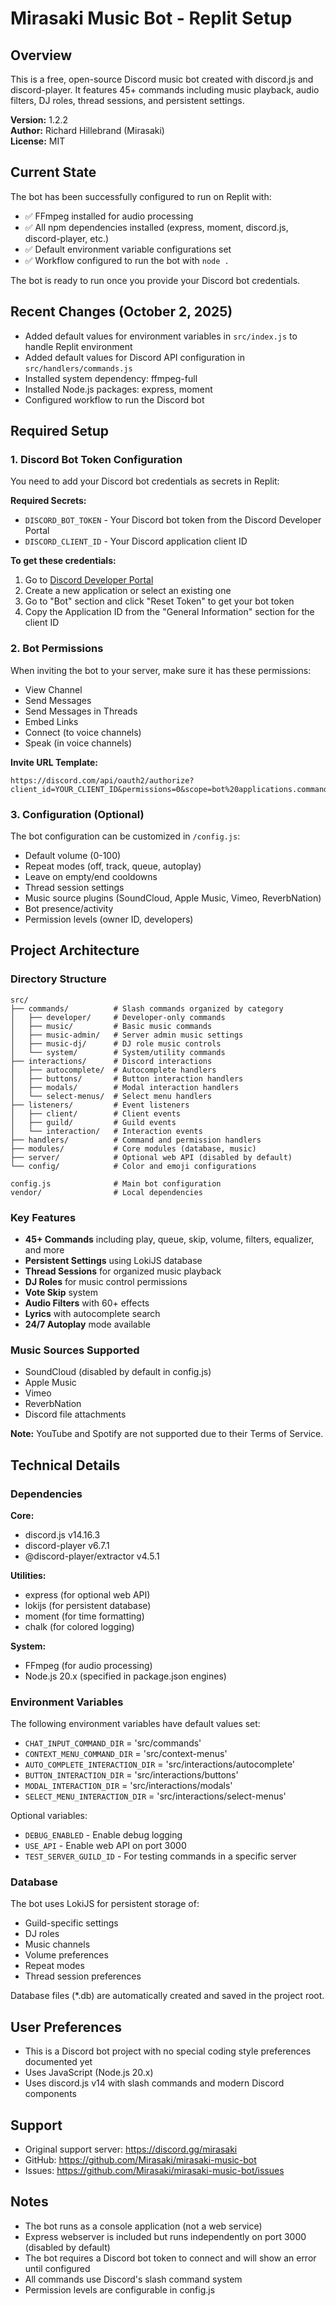 # Mirasaki Music Bot - Replit Setup

## Overview
This is a free, open-source Discord music bot created with discord.js and discord-player. It features 45+ commands including music playback, audio filters, DJ roles, thread sessions, and persistent settings.

**Version:** 1.2.2  
**Author:** Richard Hillebrand (Mirasaki)  
**License:** MIT

## Current State
The bot has been successfully configured to run on Replit with:
- ✅ FFmpeg installed for audio processing
- ✅ All npm dependencies installed (express, moment, discord.js, discord-player, etc.)
- ✅ Default environment variable configurations set
- ✅ Workflow configured to run the bot with `node .`

The bot is ready to run once you provide your Discord bot credentials.

## Recent Changes (October 2, 2025)
- Added default values for environment variables in `src/index.js` to handle Replit environment
- Added default values for Discord API configuration in `src/handlers/commands.js`
- Installed system dependency: ffmpeg-full
- Installed Node.js packages: express, moment
- Configured workflow to run the Discord bot

## Required Setup

### 1. Discord Bot Token Configuration
You need to add your Discord bot credentials as secrets in Replit:

**Required Secrets:**
- `DISCORD_BOT_TOKEN` - Your Discord bot token from the Discord Developer Portal
- `DISCORD_CLIENT_ID` - Your Discord application client ID

**To get these credentials:**
1. Go to [Discord Developer Portal](https://discord.com/developers/applications)
2. Create a new application or select an existing one
3. Go to "Bot" section and click "Reset Token" to get your bot token
4. Copy the Application ID from the "General Information" section for the client ID

### 2. Bot Permissions
When inviting the bot to your server, make sure it has these permissions:
- View Channel
- Send Messages
- Send Messages in Threads
- Embed Links
- Connect (to voice channels)
- Speak (in voice channels)

**Invite URL Template:**
```
https://discord.com/api/oauth2/authorize?client_id=YOUR_CLIENT_ID&permissions=0&scope=bot%20applications.commands
```

### 3. Configuration (Optional)
The bot configuration can be customized in `/config.js`:
- Default volume (0-100)
- Repeat modes (off, track, queue, autoplay)
- Leave on empty/end cooldowns
- Thread session settings
- Music source plugins (SoundCloud, Apple Music, Vimeo, ReverbNation)
- Bot presence/activity
- Permission levels (owner ID, developers)

## Project Architecture

### Directory Structure
```
src/
├── commands/          # Slash commands organized by category
│   ├── developer/     # Developer-only commands
│   ├── music/         # Basic music commands
│   ├── music-admin/   # Server admin music settings
│   ├── music-dj/      # DJ role music controls
│   └── system/        # System/utility commands
├── interactions/      # Discord interactions
│   ├── autocomplete/  # Autocomplete handlers
│   ├── buttons/       # Button interaction handlers
│   ├── modals/        # Modal interaction handlers
│   └── select-menus/  # Select menu handlers
├── listeners/         # Event listeners
│   ├── client/        # Client events
│   ├── guild/         # Guild events
│   └── interaction/   # Interaction events
├── handlers/          # Command and permission handlers
├── modules/           # Core modules (database, music)
├── server/            # Optional web API (disabled by default)
└── config/            # Color and emoji configurations

config.js              # Main bot configuration
vendor/                # Local dependencies
```

### Key Features
- **45+ Commands** including play, queue, skip, volume, filters, equalizer, and more
- **Persistent Settings** using LokiJS database
- **Thread Sessions** for organized music playback
- **DJ Roles** for music control permissions
- **Vote Skip** system
- **Audio Filters** with 60+ effects
- **Lyrics** with autocomplete search
- **24/7 Autoplay** mode available

### Music Sources Supported
- SoundCloud (disabled by default in config.js)
- Apple Music
- Vimeo
- ReverbNation
- Discord file attachments

**Note:** YouTube and Spotify are not supported due to their Terms of Service.

## Technical Details

### Dependencies
**Core:**
- discord.js v14.16.3
- discord-player v6.7.1
- @discord-player/extractor v4.5.1

**Utilities:**
- express (for optional web API)
- lokijs (for persistent database)
- moment (for time formatting)
- chalk (for colored logging)

**System:**
- FFmpeg (for audio processing)
- Node.js 20.x (specified in package.json engines)

### Environment Variables
The following environment variables have default values set:
- `CHAT_INPUT_COMMAND_DIR` = 'src/commands'
- `CONTEXT_MENU_COMMAND_DIR` = 'src/context-menus'
- `AUTO_COMPLETE_INTERACTION_DIR` = 'src/interactions/autocomplete'
- `BUTTON_INTERACTION_DIR` = 'src/interactions/buttons'
- `MODAL_INTERACTION_DIR` = 'src/interactions/modals'
- `SELECT_MENU_INTERACTION_DIR` = 'src/interactions/select-menus'

Optional variables:
- `DEBUG_ENABLED` - Enable debug logging
- `USE_API` - Enable web API on port 3000
- `TEST_SERVER_GUILD_ID` - For testing commands in a specific server

### Database
The bot uses LokiJS for persistent storage of:
- Guild-specific settings
- DJ roles
- Music channels
- Volume preferences
- Repeat modes
- Thread session preferences

Database files (*.db) are automatically created and saved in the project root.

## User Preferences
- This is a Discord bot project with no special coding style preferences documented yet
- Uses JavaScript (Node.js 20.x)
- Uses discord.js v14 with slash commands and modern Discord components

## Support
- Original support server: https://discord.gg/mirasaki
- GitHub: https://github.com/Mirasaki/mirasaki-music-bot
- Issues: https://github.com/Mirasaki/mirasaki-music-bot/issues

## Notes
- The bot runs as a console application (not a web service)
- Express webserver is included but runs independently on port 3000 (disabled by default)
- The bot requires a Discord bot token to connect and will show an error until configured
- All commands use Discord's slash command system
- Permission levels are configurable in config.js
